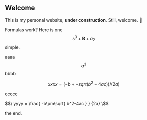 ## Welcome

This is my personal website, **under construction**. Still, welcome. :clap:

Formulas work? Here is one $$s^3 + \mathbf{B} + a_2$$ simple.

aaaa $$a^3$$ bbbb

$$
xxxx = (-b +- sqrt(b^2-4ac)) / (2a)
$$

ccccc

$$\
yyyy = \frac{ -b\pm\sqrt{ b^2-4ac } } {2a}
\$$

the end.
